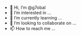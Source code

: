 - 👋 Hi, I’m @g7obal
- 👀 I’m interested in ...
- 🌱 I’m currently learning ...
- 💞️ I’m looking to collaborate on ...
- 📫 How to reach me ...

<!---
g7obal/g7obal is a ✨ special ✨ repository because its `README.md` (this file) appears on your GitHub profile.
You can click the Preview link to take a look at your changes.
--->
